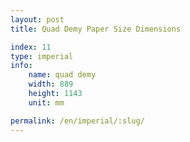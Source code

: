 ```yaml
---
layout: post
title: Quad Demy Paper Size Dimensions

index: 11
type: imperial
info:
    name: quad demy
    width: 889
    height: 1143
    unit: mm

permalink: /en/imperial/:slug/
---
```



